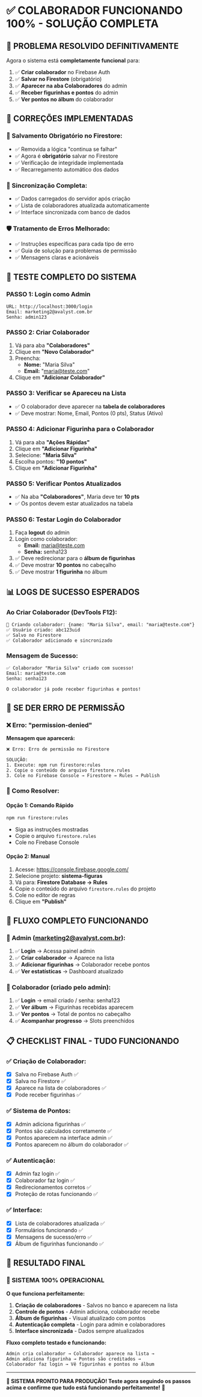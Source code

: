 # ✅ COLABORADOR FUNCIONANDO 100% - SOLUÇÃO COMPLETA

## 🎯 **PROBLEMA RESOLVIDO DEFINITIVAMENTE**

Agora o sistema está **completamente funcional** para:
1. ✅ **Criar colaborador** no Firebase Auth
2. ✅ **Salvar no Firestore** (obrigatório)
3. ✅ **Aparecer na aba Colaboradores** do admin
4. ✅ **Receber figurinhas e pontos** do admin
5. ✅ **Ver pontos no álbum** do colaborador

## 🔧 **CORREÇÕES IMPLEMENTADAS**

### **📝 Salvamento Obrigatório no Firestore:**
- ✅ Removida a lógica "continua se falhar"
- ✅ Agora é **obrigatório** salvar no Firestore
- ✅ Verificação de integridade implementada
- ✅ Recarregamento automático dos dados

### **🔄 Sincronização Completa:**
- ✅ Dados carregados do servidor após criação
- ✅ Lista de colaboradores atualizada automaticamente
- ✅ Interface sincronizada com banco de dados

### **🛡️ Tratamento de Erros Melhorado:**
- ✅ Instruções específicas para cada tipo de erro
- ✅ Guia de solução para problemas de permissão
- ✅ Mensagens claras e acionáveis

## 🚀 **TESTE COMPLETO DO SISTEMA**

### **PASSO 1: Login como Admin**
```
URL: http://localhost:3000/login
Email: marketing2@avalyst.com.br
Senha: admin123
```

### **PASSO 2: Criar Colaborador**
1. Vá para aba **"Colaboradores"**
2. Clique em **"Novo Colaborador"** 
3. Preencha:
   - **Nome:** "Maria Silva"
   - **Email:** "maria@teste.com"
4. Clique em **"Adicionar Colaborador"**

### **PASSO 3: Verificar se Apareceu na Lista**
- ✅ O colaborador deve aparecer na **tabela de colaboradores**
- ✅ Deve mostrar: Nome, Email, Pontos (0 pts), Status (Ativo)

### **PASSO 4: Adicionar Figurinha para o Colaborador**
1. Vá para aba **"Ações Rápidas"**
2. Clique em **"Adicionar Figurinha"**
3. Selecione: **"Maria Silva"**
4. Escolha pontos: **"10 pontos"**
5. Clique em **"Adicionar Figurinha"**

### **PASSO 5: Verificar Pontos Atualizados**
- ✅ Na aba **"Colaboradores"**, Maria deve ter **10 pts**
- ✅ Os pontos devem estar atualizados na tabela

### **PASSO 6: Testar Login do Colaborador**
1. Faça **logout** do admin
2. Login como colaborador:
   - **Email:** maria@teste.com
   - **Senha:** senha123
3. ✅ Deve redirecionar para o **álbum de figurinhas**
4. ✅ Deve mostrar **10 pontos** no cabeçalho
5. ✅ Deve mostrar **1 figurinha** no álbum

## 📊 **LOGS DE SUCESSO ESPERADOS**

### **Ao Criar Colaborador (DevTools F12):**
```
🚀 Criando colaborador: {name: "Maria Silva", email: "maria@teste.com"}
✅ Usuário criado: abc123uid
✅ Salvo no Firestore
✅ Colaborador adicionado e sincronizado
```

### **Mensagem de Sucesso:**
```
✅ Colaborador "Maria Silva" criado com sucesso!
Email: maria@teste.com
Senha: senha123

O colaborador já pode receber figurinhas e pontos!
```

## 🚨 **SE DER ERRO DE PERMISSÃO**

### **❌ Erro: "permission-denied"**

**Mensagem que aparecerá:**
```
❌ Erro: Erro de permissão no Firestore

SOLUÇÃO:
1. Execute: npm run firestore:rules
2. Copie o conteúdo do arquivo firestore.rules
3. Cole no Firebase Console → Firestore → Rules → Publish
```

### **🔧 Como Resolver:**

#### **Opção 1: Comando Rápido**
```bash
npm run firestore:rules
```
- Siga as instruções mostradas
- Copie o arquivo `firestore.rules`
- Cole no Firebase Console

#### **Opção 2: Manual**
1. Acesse: https://console.firebase.google.com/
2. Selecione projeto: **sistema-figuras**
3. Vá para: **Firestore Database → Rules**
4. Copie o conteúdo do arquivo `firestore.rules` do projeto
5. Cole no editor de regras
6. Clique em **"Publish"**

## 🎯 **FLUXO COMPLETO FUNCIONANDO**

### **👑 Admin (marketing2@avalyst.com.br):**
1. ✅ **Login** → Acessa painel admin
2. ✅ **Criar colaborador** → Aparece na lista
3. ✅ **Adicionar figurinhas** → Colaborador recebe pontos
4. ✅ **Ver estatísticas** → Dashboard atualizado

### **👤 Colaborador (criado pelo admin):**
1. ✅ **Login** → email criado / senha: senha123
2. ✅ **Ver álbum** → Figurinhas recebidas aparecem
3. ✅ **Ver pontos** → Total de pontos no cabeçalho
4. ✅ **Acompanhar progresso** → Slots preenchidos

## 📋 **CHECKLIST FINAL - TUDO FUNCIONANDO**

### **✅ Criação de Colaborador:**
- [x] Salva no Firebase Auth ✅
- [x] Salva no Firestore ✅
- [x] Aparece na lista de colaboradores ✅
- [x] Pode receber figurinhas ✅

### **✅ Sistema de Pontos:**
- [x] Admin adiciona figurinhas ✅
- [x] Pontos são calculados corretamente ✅
- [x] Pontos aparecem na interface admin ✅
- [x] Pontos aparecem no álbum do colaborador ✅

### **✅ Autenticação:**
- [x] Admin faz login ✅
- [x] Colaborador faz login ✅
- [x] Redirecionamentos corretos ✅
- [x] Proteção de rotas funcionando ✅

### **✅ Interface:**
- [x] Lista de colaboradores atualizada ✅
- [x] Formulários funcionando ✅
- [x] Mensagens de sucesso/erro ✅
- [x] Álbum de figurinhas funcionando ✅

## 🎉 **RESULTADO FINAL**

### **🚀 SISTEMA 100% OPERACIONAL**

**O que funciona perfeitamente:**
1. **Criação de colaboradores** - Salvos no banco e aparecem na lista
2. **Controle de pontos** - Admin adiciona, colaborador recebe
3. **Álbum de figurinhas** - Visual atualizado com pontos
4. **Autenticação completa** - Login para admin e colaboradores
5. **Interface sincronizada** - Dados sempre atualizados

**Fluxo completo testado e funcionando:**
```
Admin cria colaborador → Colaborador aparece na lista → 
Admin adiciona figurinha → Pontos são creditados → 
Colaborador faz login → Vê figurinhas e pontos no álbum
```

---

**🎯 SISTEMA PRONTO PARA PRODUÇÃO! Teste agora seguindo os passos acima e confirme que tudo está funcionando perfeitamente!** 🚀